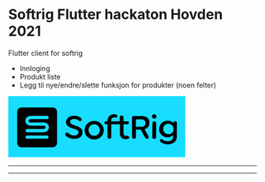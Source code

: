 # Softrig Flutter hackaton Hovden 2021
Flutter client for softrig
 - Innloging
 - Produkt liste
 - Legg til nye/endre/slette funksjon for produkter (noen felter)


![alt text](https://github.com/GBKvam/SoftrigFlutter/blob/main/assets/softrig.png)

-------
-------

